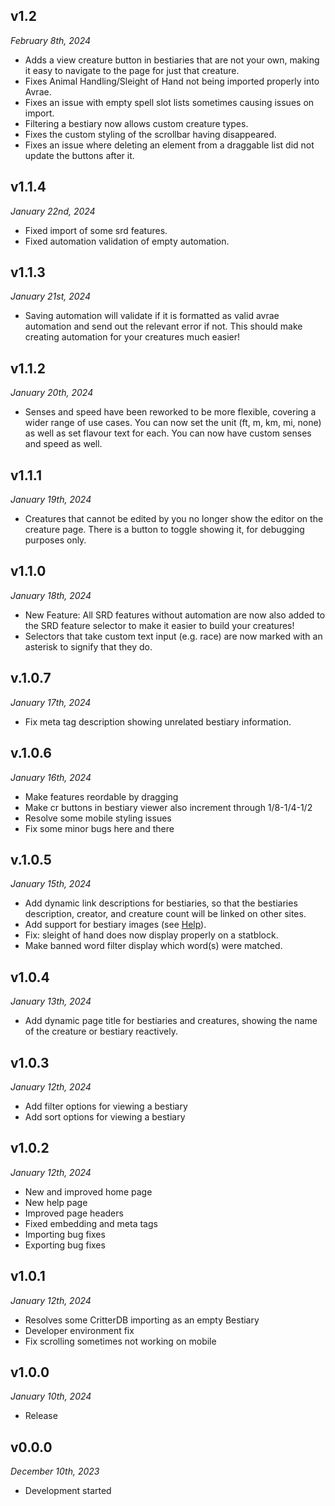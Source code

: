 ## v1.2
_February 8th, 2024_

- Adds a view creature button in bestiaries that are not your own, making it easy to navigate to the page for just that creature.
- Fixes Animal Handling/Sleight of Hand not being imported properly into Avrae.
- Fixes an issue with empty spell slot lists sometimes causing issues on import.
- Filtering a bestiary now allows custom creature types.
- Fixes the custom styling of the scrollbar having disappeared. 
- Fixes an issue where deleting an element from a draggable list did not update the buttons after it.

## v1.1.4
_January 22nd, 2024_

- Fixed import of some srd features.
- Fixed automation validation of empty automation.

## v1.1.3
_January 21st, 2024_

- Saving automation will validate if it is formatted as valid avrae automation and send out the relevant error if not. This should make creating automation for your creatures much easier!

## v1.1.2
_January 20th, 2024_

- Senses and speed have been reworked to be more flexible, covering a wider range of use cases. You can now set the unit (ft, m, km, mi, none) as well as set flavour text for each. You can now have custom senses and speed as well. 

## v1.1.1
_January 19th, 2024_

- Creatures that cannot be edited by you no longer show the editor on the creature page. There is a button to toggle showing it, for debugging purposes only.

## v1.1.0
_January 18th, 2024_

- New Feature: All SRD features without automation are now also added to the SRD feature selector to make it easier to build your creatures!
- Selectors that take custom text input (e.g. race) are now marked with an asterisk to signify that they do.

## v.1.0.7
_January 17th, 2024_

- Fix meta tag description showing unrelated bestiary information.

## v.1.0.6
_January 16th, 2024_

- Make features reordable by dragging
- Make cr buttons in bestiary viewer also increment through 1/8-1/4-1/2
- Resolve some mobile styling issues
- Fix some minor bugs here and there

## v.1.0.5
_January 15th, 2024_

- Add dynamic link descriptions for bestiaries, so that the bestiaries description, creator, and creature count will be linked on other sites.
- Add support for bestiary images (see [Help](/help)).
- Fix: sleight of hand does now display properly on a statblock.
- Make banned word filter display which word(s) were matched.

## v1.0.4
_January 13th, 2024_

- Add dynamic page title for bestiaries and creatures, showing the name of the creature or bestiary reactively.

## v1.0.3
_January 12th, 2024_

- Add filter options for viewing a bestiary
- Add sort options for viewing a bestiary

## v1.0.2

_January 12th, 2024_

-   New and improved home page
-   New help page
-   Improved page headers
-   Fixed embedding and meta tags
-   Importing bug fixes
-   Exporting bug fixes

## v1.0.1

_January 12th, 2024_

-   Resolves some CritterDB importing as an empty Bestiary
-   Developer environment fix
-   Fix scrolling sometimes not working on mobile

## v1.0.0

_January 10th, 2024_

-   Release

## v0.0.0

_December 10th, 2023_

-   Development started
